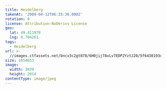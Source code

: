 ```yaml
---
title: Heidelberg
takenAt: '2009-04-12T06:35:36.000Z'
rotation: 0
license: Attribution-NoDerivs License
geo:
  lat: 49.411978
  lng: 8.704261
tags:
  - Heidelberg
url: >-
  //images.ctfassets.net/bncv3c2gt878/6H0jij7AvLv7EDP2YztJ20/5f6430193e0ccf65f9621c25d992d503/heidelberg_4351123052_o
size: 1654653
image:
  width: 3039
  height: 2014
contentType: image/jpeg
---
```



